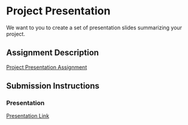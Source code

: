 # Project Presentation
We want to you to create a set of presentation slides summarizing your project.

## Assignment Description
[Project Presentation Assignment](https://education.launchcode.org/liftoff/modules/assignments/project-presentation)

## Submission Instructions

### Presentation
[Presentation Link](https://docs.google.com/presentation/d/1o8a4eQ5rTB47n900vPOlups_EAY9Gpfd4MtuVOm4__c/edit?usp=sharing)